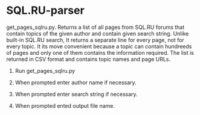 # SQL.RU-parser
get_pages_sqlru.py. Returns a list of all pages from SQL.RU forums that contain topics of the given author and contain given search string. Unlike built-in SQL.RU search, It returns a separate line for every page, not for every topic. It its move convenient because a topic can contain hundreeds of pages and only one of them contains the information required.
The list is returned in CSV format and contains topic names and page URLs.

1. Run get_pages_sqlru.py

2. When prompted enter author name if necessary.

3. When prompted enter search string if necessary.

4. When prompted ented output file name.
